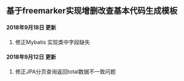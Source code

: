 ## 基于freemarker实现增删改查基本代码生成模板

#### 2018年9月18日 更新
1. 修正Mybatis 实现类中字段缺失

#### 2018年9月12日 更新  
1. 修正JPA分页查询返回total数据不一致问题
